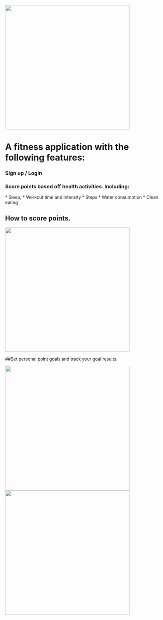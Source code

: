 <image src='images/dailyGraph.png' height=400 />
<h1>A fitness application with the following features: </h1>

<h3>Sign up / Login  </h3>

<h3> Score points based off health activities. Including: </h3>
  * Sleep,
  * Workout time and intensity
  * Steps 
  * Water consumption 
  * Clean eating 



<h2> How to score points. </h2>
<image src='images/scoring.png' height=400 />

##Set personal point goals and track your goal results.


<image src='images/monthlyGraph.png' height=400 />
<image src='images/challengeGraph.png' height=400 />


